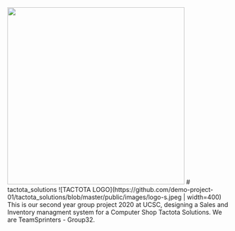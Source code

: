 <img src="https://github.com/demo-project-01/tactota_solutions/blob/master/public/images/logo-s.jpeg" width="400">
# tactota_solutions 
![TACTOTA LOGO](https://github.com/demo-project-01/tactota_solutions/blob/master/public/images/logo-s.jpeg | width=400)
This is our second year group project 2020 at UCSC, designing a Sales and Inventory managment system for a Computer Shop Tactota Solutions.
We are TeamSprinters - Group32.
